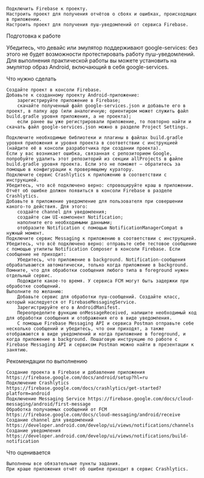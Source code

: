 
    Подключить Firebase к проекту.
    Настроить проект для получения отчётов о сбоях и ошибках, происходящих в приложении.
    Настроить проект для получения пуш-уведомлений от сервиса Firebase.


Подготовка к работе

Убедитесь, что девайс или эмулятор поддерживают google-services: без этого не будет возможности протестировать работу пуш-уведомлений. Для выполнения практической работы вы можете установить на эмулятор образ Android, включающий в себя google-services.


Что нужно сделать


    Создайте проект в консоли Firebase.
    Добавьте к созданному проекту Android-приложение:
        зарегистрируйте приложение в Firebase;
        скачайте полученный файл google-services.json и добавьте его в проект, в папку app (или аналогичную; ориентиром может служить файл build.gradle уровня приложения, а не проекта);
        если ранее вы уже регистрировали приложение, то повторно найти и скачать файл google-services.json можно в разделе Project Settings.

    Подключите необходимые библиотеки и плагины в файлах build.gradle уровня приложения и уровня проекта в соответствии с инструкцией (найдите её в консоли разработчика при создании проекта).
    Если у вас возникает ошибка, связанная с репозиторием Google, попробуйте удалить этот репозиторий из секции allProjects в файле build.gradle уровня проекта. Если это не поможет — обратитесь за помощью в конфигурации к проверяющему куратору.
    Подключите сервис Crashlytics к приложению в соответствии с инструкцией.
    Убедитесь, что всё подключено верно: спровоцируйте краш в приложении. Отчёт об ошибке должен появиться в консоли Firebase в разделе Crashlytics.
    Добавьте в приложение уведомление для пользователя при совершении какого-то действия. Для этого:
        создайте channel для уведомления;
        создайте сам UI-компонент Notification;
        наполните его необходимыми данными;
        отобразите Notification с помощью NotificationManagerCompat в нужный момент.
    Подключите сервис Messaging к приложению в соответствии с инструкцией.
    Убедитесь, что всё подключено верно: отправьте себе тестовое сообщение с помощью утилиты Notification Composer в консоли Firebase. Если сообщение не приходит: 
        Убедитесь, что приложение в background. Notification-сообщения обрабатываются автоматически, только когда приложение в background. Помните, что для обработки сообщения любого типа в foreground нужен отдельный сервис.
        Подождите какое-то время. У сервиса FCM могут быть задержки при обработке сообщений.
    Выполните по желанию:
        Добавьте сервис для обработки пуш-сообщений. Создайте класс, который наследуется от FirebaseMessagingService.
        Зарегистрируйте его в AndroidManifest. 
        Переопределите функцию onMessageReceived, напишите необходимый код для обработки сообщения и отображения его в виде уведомления.
        С помощью Firebase Messaging API и сервиса Postman отправьте себе несколько сообщений и убедитесь, что они приходят, а также отображаются в виде уведомлений и когда приложение в foreground, и когда приложение в background. Пошаговую инструкцию по работе с Firebase Messaging API и сервисом Postman можно найти в презентации к занятию.


Рекомендации по выполнению

    Создание проекта в Firebase и добавление приложения https://firebase.google.com/docs/android/setup?hl=ru
    Подключение Crashlytics https://firebase.google.com/docs/crashlytics/get-started?platform=android
    Подключение Messaging Service https://firebase.google.com/docs/cloud-messaging/android/first-message
    Обработка получаемых сообщений от FCM  https://firebase.google.com/docs/cloud-messaging/android/receive
    Создание channel для уведомлений https://developer.android.com/develop/ui/views/notifications/channels
    Создание уведомления https://developer.android.com/develop/ui/views/notifications/build-notification


Что оценивается

    Выполнены все обязательные пункты задания. 
    При краше приложения отчёт об ошибке приходит в сервис Crashlytics.



